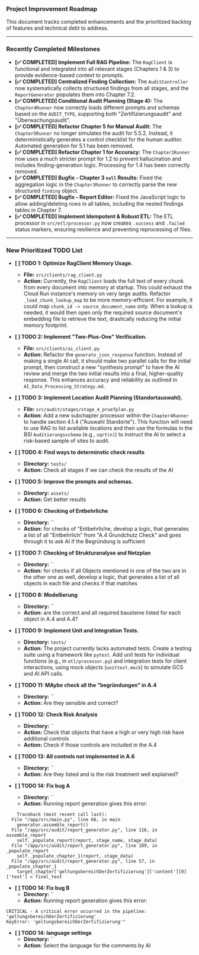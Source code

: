 ### **Project Improvement Roadmap**

This document tracks completed enhancements and the prioritized backlog of features and technical debt to address.

---

### **Recently Completed Milestones**

*   **[✅ COMPLETED] Implement Full RAG Pipeline:** The `RagClient` is functional and integrated into all relevant stages (Chapters 1 & 3) to provide evidence-based context to prompts.
*   **[✅ COMPLETED] Centralized Finding Collection:** The `AuditController` now systematically collects structured findings from all stages, and the `ReportGenerator` populates them into Chapter 7.2.
*   **[✅ COMPLETED] Conditional Audit Planning (Stage 4):** The `Chapter4Runner` now correctly loads different prompts and schemas based on the `AUDIT_TYPE`, supporting both "Zertifizierungsaudit" and "Überwachungsaudit".
*   **[✅ COMPLETED] Refactor Chapter 5 for Manual Audit:** The `Chapter5Runner` no longer simulates the audit for 5.5.2. Instead, it deterministically generates a control checklist for the human auditor. Automated generation for 5.1 has been removed.
*   **[✅ COMPLETED] Refactor Chapter 1 for Accuracy:** The `Chapter1Runner` now uses a much stricter prompt for 1.2 to prevent hallucination and includes finding-generation logic. Processing for 1.4 has been correctly removed.
*   **[✅ COMPLETED] Bugfix - Chapter 3 `null` Results:** Fixed the aggregation logic in the `Chapter3Runner` to correctly parse the new structured `finding` object.
*   **[✅ COMPLETED] Bugfix - Report Editor:** Fixed the JavaScript logic to allow adding/deleting rows in all tables, including the nested findings tables in Chapter 7.
*   **[✅ COMPLETED] Implement Idempotent & Robust ETL:** The ETL processor in `src/etl/processor.py` now creates `.success` and `.failed` status markers, ensuring resilience and preventing reprocessing of files.

---

### **New Prioritized TODO List**

*   **[ ] TODO 1: Optimize RagClient Memory Usage.**
    *   **File:** `src/clients/rag_client.py`
    *   **Action:** Currently, the `RagClient` loads the full text of every chunk from every document into memory at startup. This could exhaust the Cloud Run instance's memory on very large audits. Refactor `_load_chunk_lookup_map` to be more memory-efficient. For example, it could map `chunk_id -> source_document_name` only. When a lookup is needed, it would then open only the required source document's embedding file to retrieve the text, drastically reducing the initial memory footprint.

*   **[ ] TODO 2: Implement "Two-Plus-One" Verification.**
    *   **File:** `src/clients/ai_client.py`
    *   **Action:** Refactor the `generate_json_response` function. Instead of making a single AI call, it should make two parallel calls for the initial prompt, then construct a new "synthesis prompt" to have the AI review and merge the two initial results into a final, higher-quality response. This enhances accuracy and reliability as outlined in `AI_Data_Processing_Strategy.md`.

*   **[ ] TODO 3: Implement Location Audit Planning (Standortauswahl).**
    *   **File:** `src/audit/stages/stage_4_pruefplan.py`
    *   **Action:** Add a new subchapter processor within the `Chapter4Runner` to handle section 4.1.4 ("Auswahl Standorte"). This function will need to use RAG to list available locations and then use the formulas in the BSI `Auditierungsschema` (e.g., `sqrt(n)`) to instruct the AI to select a risk-based sample of sites to audit.

*   **[ ] TODO 4: Find ways to determinstic check results**
    *   **Directory:** `tests/`
    *   **Action:** Check all stages if we can check the results of the AI

*   **[ ] TODO 5: Improve the prompts and schemas.**
    *   **Directory:** `assets/`
    *   **Action:** Get better results

*   **[ ] TODO 6: Checking of Entbehrliche**
    *   **Directory:** ``
    *   **Action:** for checks of "Entbehrliche, develop a logic, that generates a list of all "Entbehrlich" from "A.4 Grundchutz Check" and goes through it to ask AI if the Begründung is sufficient

*   **[ ] TODO 7: Checking of Strukturanalyse and Netzplan**
    *   **Directory:** ``
    *   **Action:** for checks if all Objects mentioned in one of the two are in the other one as well, develop a logic, that generates a list of all objects in each file and checks if that matches

*   **[ ] TODO 8: Modellierung**
    *   **Directory:** ``
    *   **Action:** are the correct and all required bausteine listed for each object in A.4 and A.4?

*   **[ ] TODO 9: Implement Unit and Integration Tests.**
    *   **Directory:** `tests/`
    *   **Action:** The project currently lacks automated tests. Create a testing suite using a framework like `pytest`. Add unit tests for individual functions (e.g., in `etl/processor.py`) and integration tests for client interactions, using mock objects (`unittest.mock`) to simulate GCS and AI API calls.

*   **[ ] TODO 11: MAybe check all the "begründungen" in A.4**
    *   **Directory:** ``
    *   **Action:** Are they sensible and correct?

*   **[ ] TODO 12: Check Risk Analysis**
    *   **Directory:** ``
    *   **Action:** Check that objects that have a high or very high risk have additional controls
    *   **Action:** Check if those controls are included in the A.4
    
*   **[ ] TODO 13: All controls not implemented in A.6**
    *   **Directory:** ``
    *   **Action:** Are they listed and is the risk treatment well explained?

*   **[ ] TODO 14: Fix bug A**
    *   **Directory:** ``
    *   **Action:** Running report generation gives this error:
```
    Traceback (most recent call last):
  File "/app/src/main.py", line 66, in main
    generator.assemble_report()
  File "/app/src/audit/report_generator.py", line 116, in assemble_report
    self._populate_report(report, stage_name, stage_data)
  File "/app/src/audit/report_generator.py", line 189, in _populate_report
    self._populate_chapter_1(report, stage_data)
  File "/app/src/audit/report_generator.py", line 57, in _populate_chapter_1
    target_chapter['geltungsbereichDerZertifizierung']['content'][0]['text'] = final_text
```

*   **[ ] TODO 14: Fix bug B**
    *   **Directory:** ``
    *   **Action:** Running report generation gives this error:
```
CRITICAL - A critical error occurred in the pipeline: 'geltungsbereichDerZertifizierung'
KeyError: 'geltungsbereichDerZertifizierung'"
```

*   **[ ] TODO 14: language settings**
    *   **Directory:** ``
    *   **Action:** Select the language for the comments by AI










